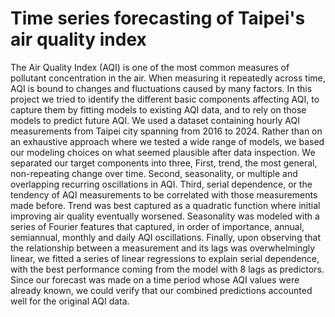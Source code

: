 # Time series forecasting of Taipei's air quality index
The Air Quality Index (AQI) is one of the most common measures of pollutant concentration in the air. When measuring it repeatedly across time, AQI is bound to changes and fluctuations caused by many factors. In this project we tried to identify the different basic components affecting AQI, to capture them by fitting models to existing AQI data, and to rely on those models to predict future AQI. We used a dataset containing hourly AQI measurements from Taipei city spanning from 2016 to 2024. Rather than on an exhaustive approach where we tested a wide range of models, we based our modeling choices on what seemed plausible after data inspection. We separated our target components into three, First, trend, the most general, non-repeating change over time. Second, seasonality, or multiple and overlapping recurring oscillations in AQI. Third, serial dependence, or the tendency of AQI measurements to be correlated with those measurements made before. Trend was best captured as a quadratic function where initial improving air quality eventually worsened. Seasonality was modeled with a series of Fourier features that captured, in order of importance, annual, semiannual, monthly and daily AQI oscillations. Finally, upon observing that the relationship between a measurement and its lags was overwhelmingly linear, we fitted a series of linear regressions to explain serial dependence, with the best performance coming from the model with 8 lags as predictors. Since our forecast was made on a time period whose AQI values were already known, we could verify that our combined predictions accounted well for the original AQI data.
